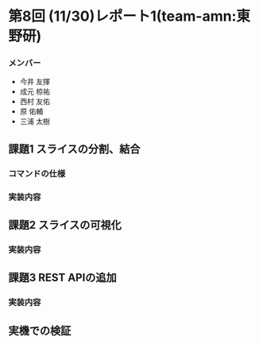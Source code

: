 # 第8回 (11/30)レポート1(team-amn:東野研)
### メンバー
* 今井 友揮
* 成元 椋祐
* 西村 友佑
* 原 佑輔
* 三浦 太樹

## 課題1 スライスの分割、結合
### コマンドの仕様
### 実装内容

## 課題2 スライスの可視化
### 実装内容

## 課題3 REST APIの追加
### 実装内容

## 実機での検証

